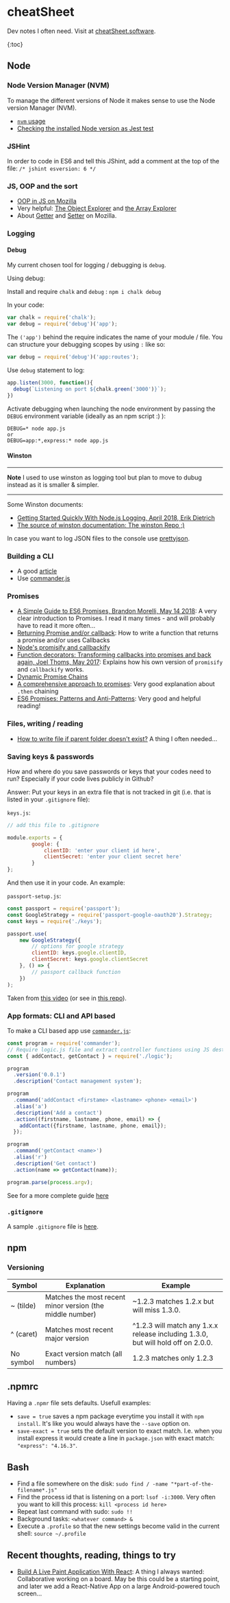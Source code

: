 # cheatSheet

Dev notes I often need. Visit at [cheatSheet.software](http://cheatsheet.software).

{:toc}

## Node

### Node Version Manager (NVM)

To manage the different versions of Node it makes sense to use the Node version Manager (NVM). 

* [`nvm` usage](https://github.com/creationix/nvm#usage)
* [Checking the installed Node version as Jest test](https://gitlab.com/tillg/scrapeMachine/blob/master/test.js)


### JSHint

In order to code in ES6 and tell this JShint, add a comment at the top of the file: `/* jshint esversion: 6 */` 

### JS, OOP and the sort

* [OOP in JS on Mozilla](https://developer.mozilla.org/en-US/docs/Learn/JavaScript/Objects/Object-oriented_JS)
* Very helpful: [The Object Explorer](https://sdras.github.io/object-explorer/) and [the Array Explorer](https://sdras.github.io/array-explorer/)
* About [Getter](https://developer.mozilla.org/en-US/docs/Web/JavaScript/Reference/Functions/get) and [Setter](https://developer.mozilla.org/en-US/docs/Web/JavaScript/Reference/Functions/set) on Mozilla.

### Logging

#### Debug

My current chosen tool for logging / debugging is `debug`. 

Using debug:

Install and require `chalk` and `debug` : `npm i chalk debug`

In your code:

 ```javascript
 var chalk = require('chalk');
 var debug = require('debug')('app');
 ```

The `('app')` behind the require indicates the name of your module / file. You can structure your debugging scopes by using `:` like so:

 ```javascript
 var debug = require('debug')('app:routes');
 ```

Use `debug` statement to log:

 ```javascript
 app.listen(3000, function(){
   debug(`Listening on port ${chalk.green('3000')}`);
 })
 ```

Activate debugging when launching the node environment by passing the `DEBUG` environment variable (ideally as an npm script :) ):

```shell
DEBUG=* node app.js
or
DEBUG=app:*,express:* node app.js
 ```

#### Winston

----

**Note** I used to use winston as logging tool but plan to move to dubug instead as it is smaller & simpler.

----

Some Winston documents:

* [Getting Started Quickly With Node.js Logging, April 2018, Erik Dietrich](https://blog.scalyr.com/2018/04/getting-started-quickly-node-js-logging/)
* [The source of winston documentation: The winston Repo ;)](https://github.com/winstonjs/winston)

In case you want to log JSON files to the console use [prettyjson](http://rafeca.com/prettyjson/).

### Building a CLI

* A good [article](https://scotch.io/tutorials/build-an-interactive-command-line-application-with-nodejs)
* Use [commander.js](https://github.com/tj/commander.js/)


### Promises

* [A Simple Guide to ES6 Promises, Brandon Morelli, May 14 2018](https://codeburst.io/a-simple-guide-to-es6-promises-d71bacd2e13a): A very clear introduction to Promises. I read it many times - and will probably have to read it more often...
* [Returning Promise and/or callback](https://stackoverflow.com/questions/36837963/javascript-return-promise-and-or-call-callback): How to write a function that returns a promise and/or uses Callbacks
* [Node's promisify and callbackify](https://medium.com/trabe/understanding-nodes-promisify-and-callbackify-d2b04efde0e0)
* [Function decorators: Transforming callbacks into promises and back again, Joel Thoms, May 2017](https://hackernoon.com/transforming-callbacks-into-promises-and-back-again-e274c7cf7293): Explains how his own version of `promisify` and `callbackify` works.
* [Dynamic Promise Chains](http://hellote.com/dynamic-promise-chains/)
* [A comprehensive approach to promises](https://codeburst.io/playing-with-javascript-promises-a-comprehensive-approach-25ab752c78c3): Very good explanation about `.then` chaining
* [ES6 Promises: Patterns and Anti-Patterns](https://medium.com/datafire-io/es6-promises-patterns-and-anti-patterns-bbb21a5d0918): Very good and helpful reading!

### Files, writing / reading

* [How to write file if parent folder doesn't exist?](https://stackoverflow.com/questions/16316330/how-to-write-file-if-parent-folder-doesnt-exist) A thing I often needed...

### Saving keys & passwords

How and where do you save passwords or keys that your codes need to run? Especially if your code lives publicly in Github?

Answer: Put your keys in an extra file that is not tracked in git (i.e. that is listed in your `.gitignore` file):

`keys.js`:
```javascript
// add this file to .gitignore

module.exports = {
        google: {
            clientID: 'enter your client id here',
            clientSecret: 'enter your client secret here'
        }
};
```

And then use it in your code. An example:

`passport-setup.js`:
```javascript
const passport = require('passport');
const GoogleStrategy = require('passport-google-oauth20').Strategy;
const keys = require('./keys');

passport.use(
    new GoogleStrategy({
        // options for google strategy
        clientID: keys.google.clientID,
        clientSecret: keys.google.clientSecret
    }, () => {
        // passport callback function
    })
);
```
Taken from [this video](https://www.youtube.com/watch?v=7udDtgLs0ss&list=PL4cUxeGkcC9jdm7QX143aMLAqyM-jTZ2x&index=7) (or see in [this repo](https://github.com/iamshaunjp/oauth-playlist/tree/lesson-7/config)).

### App formats: CLI and API based

To make a CLI based app use [`commander.js`](https://github.com/tj/commander.js/): 
```javascript
const program = require('commander');
// Require logic.js file and extract controller functions using JS destructuring assignment
const { addContact, getContact } = require('./logic');

program
  .version('0.0.1')
  .description('Contact management system');

program
  .command('addContact <firstame> <lastname> <phone> <email>')
  .alias('a')
  .description('Add a contact')
  .action((firstname, lastname, phone, email) => {
    addContact({firstname, lastname, phone, email});
  });

program
  .command('getContact <name>')
  .alias('r')
  .description('Get contact')
  .action(name => getContact(name));

program.parse(process.argv);
```

See for a more complete guide [here](https://scotch-io.cdn.ampproject.org/v/s/scotch.io/amp/tutorials/build-an-interactive-command-line-application-with-nodejs?amp_js_v=0.1&usqp=mq331AQGCAEoATgB#origin=https%3A%2F%2Fwww.google.com.vn&prerenderSize=1&visibilityState=prerender&paddingTop=54&p2r=0&horizontalScrolling=0&csi=1&aoh=15312707752711&viewerUrl=https%3A%2F%2Fwww.google.com.vn%2Famp%2Fs%2Fscotch.io%2Famp%2Ftutorials%2Fbuild-an-interactive-command-line-application-with-nodejs)

### `.gitignore`

A sample `.gitignore` file is [here](dot.gitignore).

## npm

### Versioning

| Symbol    | Explanation                                               | Example                                                                          |
| --------- | --------------------------------------------------------- | -------------------------------------------------------------------------------- |
| ~ (tilde) | Matches the most recent minor version (the middle number) | ~1.2.3 matches 1.2.x but will miss 1.3.0.                                        |
| ^ (caret) | Matches most recent major version                         | ^1.2.3 will match any 1.x.x release including 1.3.0, but will hold off on 2.0.0. |
| No symbol | Exact version match (all numbers)                         | 1.2.3 matches only 1.2.3                                                         |

## .npmrc

Having a `.npmr` file sets defaults. Usefull examples:

* `save = true` saves a npm package everytime you install it with `npm install`. It's like you would always have the `--save` option on.
* `save-exact = true` sets the default version to exact match. I.e. when you install express it would create a line in `package.json` with exact match: `"express": "4.16.3"`.

## Bash

* Find a file somewhere on the disk: `sudo find / -name "*part-of-the-filename*.js"`
* Find the process id that is listening on a port: `lsof -i:3000`. Very often you want to kill this process: `kill <process id here>`
* Repeat last command with sudo: `sudo !!`
* Background tasks: `<whatever command> &`
* Execute a `.profile` so that the new settings become valid in the current shell: `source ~/.profile`

## Recent thoughts, reading, things to try

* [Build A Live Paint Application With React](https://codeburst.io/build-a-live-paint-application-with-react-ed534b403706): A thing I always wanted: Collaborative working on a board. May be this could be a starting point, and later we add a React-Native App on a large Android-powered touch screen...
